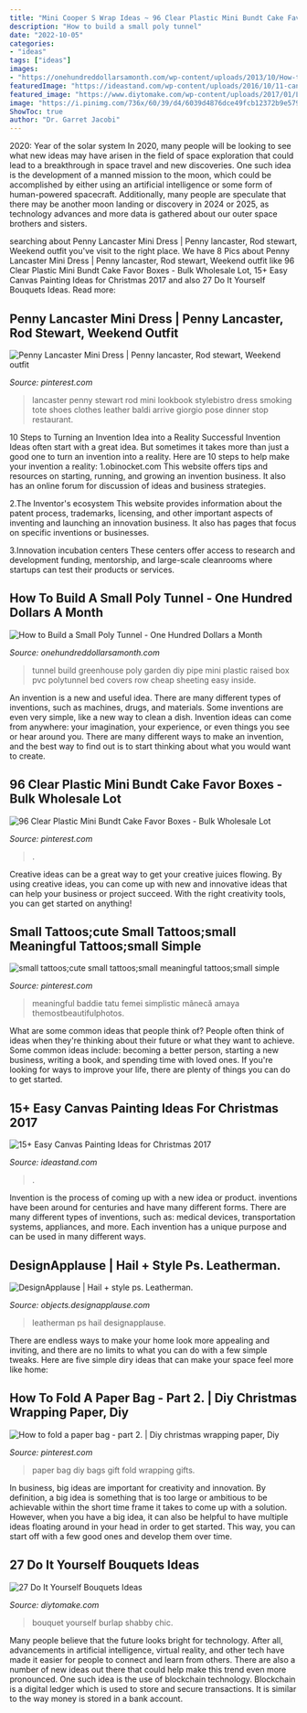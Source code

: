 ```yaml
---
title: "Mini Cooper S Wrap Ideas ~ 96 Clear Plastic Mini Bundt Cake Favor Boxes"
description: "How to build a small poly tunnel"
date: "2022-10-05"
categories:
- "ideas"
tags: ["ideas"]
images:
- "https://onehundreddollarsamonth.com/wp-content/uploads/2013/10/How-to-Build-a-Row-Cover-or-Mini-Greenhouse-Poly-Tunnel-4.jpg"
featuredImage: "https://ideastand.com/wp-content/uploads/2016/10/11-canvas-paintings-for-christmas.jpg"
featured_image: "https://www.diytomake.com/wp-content/uploads/2017/01/Large-Burlap-Bouquet.jpg"
image: "https://i.pinimg.com/736x/60/39/d4/6039d4876dce49fcb12372b9e5799faf.jpg"
ShowToc: true
author: "Dr. Garret Jacobi"
---
```



2020: Year of the solar system
In 2020, many people will be looking to see what new ideas may have arisen in the field of space exploration that could lead to a breakthrough in space travel and new discoveries. One such idea is the development of a manned mission to the moon, which could be accomplished by either using an artificial intelligence or some form of human-powered spacecraft. Additionally, many people are speculate that there may be another moon landing or discovery in 2024 or 2025, as technology advances and more data is gathered about our outer space brothers and sisters.

	

		
searching about Penny Lancaster Mini Dress | Penny lancaster, Rod stewart, Weekend outfit you've visit to the right place. We have 8 Pics about Penny Lancaster Mini Dress | Penny lancaster, Rod stewart, Weekend outfit like 96 Clear Plastic Mini Bundt Cake Favor Boxes - Bulk Wholesale Lot, 15+ Easy Canvas Painting Ideas for Christmas 2017 and also 27 Do It Yourself Bouquets Ideas. Read more:
		
    
## Penny Lancaster Mini Dress | Penny Lancaster, Rod Stewart, Weekend Outfit

<img loading=lazy src="https://i.pinimg.com/736x/fd/87/d8/fd87d83e3ac3686099edb8287e3ee05f--penny-lancaster-rod-stewart.jpg" onerror="this.onerror=null;this.src='https://tse2.mm.bing.net/th?id=OIP.UMgrr0aEpCVew6ORLCPk5gHaLP&amp;pid=15.1';" alt="Penny Lancaster Mini Dress | Penny lancaster, Rod stewart, Weekend outfit">

_Source: pinterest.com_

>lancaster penny stewart rod mini lookbook stylebistro dress smoking tote shoes clothes leather baldi arrive giorgio pose dinner stop restaurant. 

	

10 Steps to Turning an Invention Idea into a Reality
Successful Invention Ideas often start with a great idea. But sometimes it takes more than just a good one to turn an invention into a reality. Here are 10 steps to help make your invention a reality:
1.obinocket.com This website offers tips and resources on starting, running, and growing an invention business. It also has an online forum for discussion of ideas and business strategies.

2.The Inventor's ecosystem This website provides information about the patent process, trademarks, licensing, and other important aspects of inventing and launching an innovation business. It also has pages that focus on specific inventions or businesses.

3.Innovation incubation centers These centers offer access to research and development funding, mentorship, and large-scale cleanrooms where startups can test their products or services.

    
## How To Build A Small Poly Tunnel - One Hundred Dollars A Month

<img loading=lazy src="https://onehundreddollarsamonth.com/wp-content/uploads/2013/10/How-to-Build-a-Row-Cover-or-Mini-Greenhouse-Poly-Tunnel-4.jpg" onerror="this.onerror=null;this.src='https://tse4.mm.bing.net/th?id=OIP.a4pCfUP-eEkgBxy8wml0WAHaE8&amp;pid=15.1';" alt="How to Build a Small Poly Tunnel - One Hundred Dollars a Month">

_Source: onehundreddollarsamonth.com_

>tunnel build greenhouse poly garden diy pipe mini plastic raised box pvc polytunnel bed covers row cheap sheeting easy inside. 

	

An invention is a new and useful idea. There are many different types of inventions, such as machines, drugs, and materials. Some inventions are even very simple, like a new way to clean a dish. Invention ideas can come from anywhere: your imagination, your experience, or even things you see or hear around you. There are many different ways to make an invention, and the best way to find out is to start thinking about what you would want to create.

    
## 96 Clear Plastic Mini Bundt Cake Favor Boxes - Bulk Wholesale Lot

<img loading=lazy src="https://s-media-cache-ak0.pinimg.com/736x/d9/15/ab/d915abdf5a9534f9d865dbdb532650b8.jpg" onerror="this.onerror=null;this.src='https://tse4.mm.bing.net/th?id=OIP.W1MHYmnbGzbKOjVRCi1NzAHaFZ&amp;pid=15.1';" alt="96 Clear Plastic Mini Bundt Cake Favor Boxes - Bulk Wholesale Lot">

_Source: pinterest.com_

>. 

	

Creative ideas can be a great way to get your creative juices flowing. By using creative ideas, you can come up with new and innovative ideas that can help your business or project succeed. With the right creativity tools, you can get started on anything!

    
## Small Tattoos;cute Small Tattoos;small Meaningful Tattoos;small Simple

<img loading=lazy src="https://i.pinimg.com/736x/60/39/d4/6039d4876dce49fcb12372b9e5799faf.jpg" onerror="this.onerror=null;this.src='https://tse3.mm.bing.net/th?id=OIP.p9xAWUdQgj3rqpIxLqZFbQHaLJ&amp;pid=15.1';" alt="small tattoos;cute small tattoos;small meaningful tattoos;small simple">

_Source: pinterest.com_

>meaningful baddie tatu femei simplistic mânecă amaya themostbeautifulphotos. 

	

What are some common ideas that people think of?
People often think of ideas when they're thinking about their future or what they want to achieve. Some common ideas include: becoming a better person, starting a new business, writing a book, and spending time with loved ones. If you're looking for ways to improve your life, there are plenty of things you can do to get started.

    
## 15+ Easy Canvas Painting Ideas For Christmas 2017

<img loading=lazy src="https://ideastand.com/wp-content/uploads/2016/10/11-canvas-paintings-for-christmas.jpg" onerror="this.onerror=null;this.src='https://tse2.mm.bing.net/th?id=OIP.1vj75GxPszDqT3178AVZpQHaJQ&amp;pid=15.1';" alt="15+ Easy Canvas Painting Ideas for Christmas 2017">

_Source: ideastand.com_

>. 

	

Invention is the process of coming up with a new idea or product. inventions have been around for centuries and have many different forms. There are many different types of inventions, such as: medical devices, transportation systems, appliances, and more. Each invention has a unique purpose and can be used in many different ways.

    
## DesignApplause | Hail + Style Ps. Leatherman.

<img loading=lazy src="http://objects.designapplause.com/wp-content/xxG58hlz9/2013/10/Leatherman_1.png" onerror="this.onerror=null;this.src='https://tse3.mm.bing.net/th?id=OIP.Rl4_wziLjKkGHLlkvTaCJAHaHa&amp;pid=15.1';" alt="DesignApplause | Hail + style ps. Leatherman.">

_Source: objects.designapplause.com_

>leatherman ps hail designapplause. 

	

There are endless ways to make your home look more appealing and inviting, and there are no limits to what you can do with a few simple tweaks. Here are five simple diry ideas that can make your space feel more like home:

    
## How To Fold A Paper Bag - Part 2. | Diy Christmas Wrapping Paper, Diy

<img loading=lazy src="https://i.pinimg.com/736x/c2/e6/82/c2e68252ba7142d481e444c510702c23--diy-paper-bag-paper-gift-bags.jpg" onerror="this.onerror=null;this.src='https://tse1.mm.bing.net/th?id=OIP.NTLX1jm4lKCJTPJKl-n3PQAAAA&amp;pid=15.1';" alt="How to fold a paper bag - part 2. | Diy christmas wrapping paper, Diy">

_Source: pinterest.com_

>paper bag diy bags gift fold wrapping gifts. 

	

In business, big ideas are important for creativity and innovation. By definition, a big idea is something that is too large or ambitious to be achievable within the short time frame it takes to come up with a solution. However, when you have a big idea, it can also be helpful to have multiple ideas floating around in your head in order to get started. This way, you can start off with a few good ones and develop them over time.

    
## 27 Do It Yourself Bouquets Ideas

<img loading=lazy src="https://www.diytomake.com/wp-content/uploads/2017/01/Large-Burlap-Bouquet.jpg" onerror="this.onerror=null;this.src='https://tse4.mm.bing.net/th?id=OIP.UTp53G9ujeeuJuec9l8SNQHaJ4&amp;pid=15.1';" alt="27 Do It Yourself Bouquets Ideas">

_Source: diytomake.com_

>bouquet yourself burlap shabby chic. 

	

Many people believe that the future looks bright for technology. After all, advancements in artificial intelligence, virtual reality, and other tech have made it easier for people to connect and learn from others. There are also a number of new ideas out there that could help make this trend even more pronounced. One such idea is the use of blockchain technology. Blockchain is a digital ledger which is used to store and secure transactions. It is similar to the way money is stored in a bank account.

